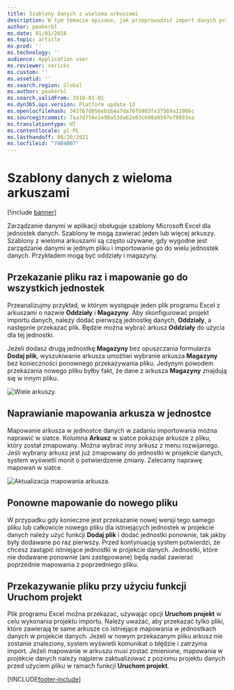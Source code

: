 ```yaml
---
title: Szablony danych z wieloma arkuszami
description: W tym temacie opisano, jak przeprowadzić import danych przy użyciu szablonów jednostki danych programu Excel do Finance and Operations.
author: peakerbl
ms.date: 01/01/2018
ms.topic: article
ms.prod: ''
ms.technology: ''
audience: Application user
ms.reviewer: sericks
ms.custom: ''
ms.assetid: ''
ms.search.region: Global
ms.author: peakerbl
ms.search.validFrom: 2018-01-01
ms.dyn365.ops.version: Platform update 13
ms.openlocfilehash: 343767d056eb164a7da70fb983fe37569a12986c
ms.sourcegitcommit: 7aa7d756e1e98a53da62e03c608a9597ef9893ea
ms.translationtype: HT
ms.contentlocale: pl-PL
ms.lasthandoff: 08/20/2021
ms.locfileid: "7404007"
---
```

# <a name="data-templates-with-multiple-worksheets"></a>Szablony danych z wieloma arkuszami

[!include [banner](../includes/banner.md)]

Zarządzanie danymi w aplikacji obsługuje szablony Microsoft Excel dla jednostek danych. Szablony te mogą zawierać jeden lub więcej arkuszy. Szablony z wieloma arkuszami są często używane, gdy wygodne jest zarządzanie danymi w jednym pliku i importowanie go do wielu jednostek danych. Przykładem mogą być oddziały i magazyny.

## <a name="upload-a-file-once-and-map-it-to-all-entities"></a>Przekazanie pliku raz i mapowanie go do wszystkich jednostek
Przeanalizujmy przykład, w którym występuje jeden plik programu Excel z arkuszami o nazwie **Oddziały** i **Magazyny**. Aby skonfigurować projekt importu danych, należy dodać pierwszą jednostkę danych, **Oddziały**, a następnie przekazać plik. Będzie można wybrać arkusz **Oddziały** do użycia dla tej jednostki.

Jeżeli dodasz drugą jednostkę **Magazyny** bez opuszczania formularza **Dodaj plik**, wyszukiwanie arkusza umożliwi wybranie arkusza **Magazyny** bez konieczności ponownego przekazywania pliku. Jedynym powodem przekazania nowego pliku byłby fakt, że dane z arkusza **Magazyny** znajdują się w innym pliku.

![Wiele arkuszy.](./media/AddFileMultipleWorkSheets.png)

## <a name="fix-worksheet-to-entity-mapping"></a>Naprawianie mapowania arkusza w jednostce

Mapowanie arkusza w jednostce danych w zadaniu importowania można naprawić w siatce. Kolumna **Arkusz** w siatce pokazuje arkusze z pliku, który został zmapowany. Można wybrać inny arkusz z menu rozwijanego. Jeśli wybrany arkusz jest już zmapowany do jednostki w projekcie danych, system wyświetli monit o potwierdzenie zmiany. Zalecamy naprawę mapowań w siatce.

![Aktualizacja mapowania arkusza.](./media/UpdateMappings.png)

## <a name="re-map-to-a-new-file"></a>Ponowne mapowanie do nowego pliku

W przypadku gdy konieczne jest przekazanie nowej wersji tego samego pliku lub całkowicie nowego pliku dla istniejących jednostek w projekcie danych należy użyć funkcji **Dodaj plik** i dodać jednostki ponownie, tak jakby były dodawane po raz pierwszy. Przed kontynuacją system potwierdzi, że chcesz zastąpić istniejące jednostki w projekcie danych. Jednostki, które nie dodawane ponownie (ani zastępowane) będą nadal zawierać poprzednie mapowania z poprzedniego pliku.

## <a name="upload-a-file-using-run-project"></a>Przekazywanie pliku przy użyciu funkcji Uruchom projekt

Plik programu Excel można przekazać, używając opcji **Uruchom projekt** w celu wykonania projektu importu. Należy uważać, aby przekazać tylko pliki, które zawierają te same arkusze co istniejące mapowania w jednostkach danych w projekcie danych. Jeżeli w nowym przekazanym pliku arkusz nie zostanie znaleziony, system wyświetli komunikat o błędzie i zatrzyma import. Jeżeli mapowanie w arkuszu musi zostać zmienione, mapowania w projekcie danych należy najpierw zaktualizować z poziomu projektu danych przed użyciem pliku w ramach funkcji **Uruchom projekt**.


[!INCLUDE[footer-include](../../../includes/footer-banner.md)]
